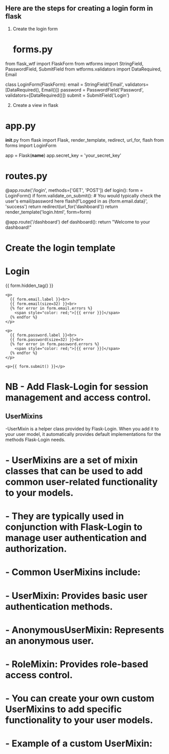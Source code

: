 ## Here are the steps for creating a login form in flask
 1) Create the login form
    # forms.py
from flask_wtf import FlaskForm
from wtforms import StringField, PasswordField, SubmitField
from wtforms.validators import DataRequired, Email

class LoginForm(FlaskForm):
    email = StringField('Email', validators=[DataRequired(), Email()])
    password = PasswordField('Password', validators=[DataRequired()])
    submit = SubmitField('Login')

2) Create a view in flask
# app.py
__init__.py
from flask import Flask, render_template, redirect, url_for, flash
from forms import LoginForm

app = Flask(__name__)
app.secret_key = 'your_secret_key'

# routes.py
@app.route('/login', methods=['GET', 'POST'])
def login():
    form = LoginForm()
    if form.validate_on_submit():
        # You would typically check the user's email/password here
        flash(f'Logged in as {form.email.data}', 'success')
        return redirect(url_for('dashboard'))
    return render_template('login.html', form=form)

@app.route('/dashboard')
def dashboard():
    return "Welcome to your dashboard!"


# Create the login template

<!-- templates/login.html -->
<!doctype html>
<html>
<head><title>Login</title></head>
<body>
  <h1>Login</h1>
  <form method="POST">
    {{ form.hidden_tag() }}

    <p>
      {{ form.email.label }}<br>
      {{ form.email(size=32) }}<br>
      {% for error in form.email.errors %}
        <span style="color: red;">[{{ error }}]</span>
      {% endfor %}
    </p>

    <p>
      {{ form.password.label }}<br>
      {{ form.password(size=32) }}<br>
      {% for error in form.password.errors %}
        <span style="color: red;">[{{ error }}]</span>
      {% endfor %}
    </p>

    <p>{{ form.submit() }}</p>
  </form>
</body>
</html>


# NB - Add Flask-Login for session management and access control.


## UserMixins
-UserMixin is a helper class provided by Flask-Login. When you add it to your user model, it automatically provides default implementations for the methods Flask-Login needs.


# - UserMixins are a set of mixin classes that can be used to add common user-related functionality to your models.
# - They are typically used in conjunction with Flask-Login to manage user authentication and authorization.
# - Common UserMixins include:
#   - UserMixin: Provides basic user authentication methods.
#   - AnonymousUserMixin: Represents an anonymous user.
#   - RoleMixin: Provides role-based access control.
# - You can create your own custom UserMixins to add specific functionality to your user models.
# - Example of a custom UserMixin:
